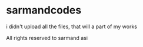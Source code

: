 # sarmandcodes

i didn't upload all the files, that will a part of my works 

All rights reserved to sarmand asi
